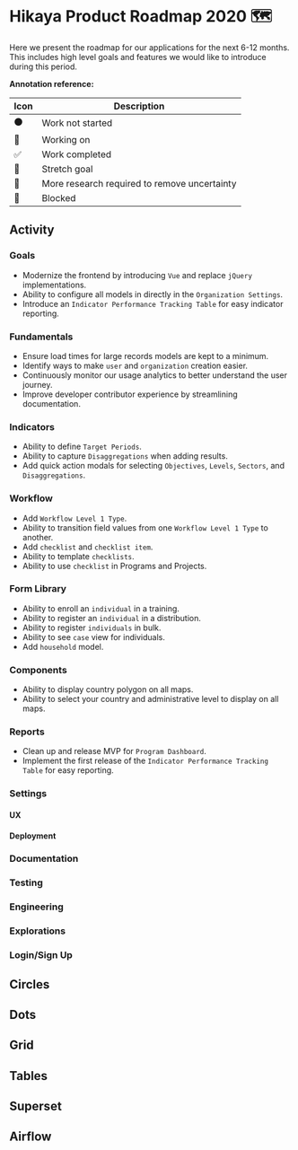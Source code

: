 # Hikaya Product Roadmap 2020 🗺️

Here we present the roadmap for our applications for the next 6-12 months. This includes high level goals and features we would like to introduce during this period.

**Annotation reference:**

|Icon|Description| 
|--|--|
|⚫️|Work not started|
|🏃|Working on|
|✅|Work completed|
|🚀|Stretch goal|
|🔵|More research required to remove uncertainty|
|🔴|Blocked|

## Activity

### Goals
 * Modernize the frontend by introducing `Vue` and replace `jQuery` implementations.
 * Ability to configure all models in directly in the `Organization Settings`.
 * Introduce an `Indicator Performance Tracking Table` for easy indicator reporting.

### Fundamentals
* Ensure load times for large records models are kept to a minimum.
* Identify ways to make `user` and `organization` creation easier.
* Continuously monitor our usage analytics to better understand the user journey.
* Improve developer contributor experience by streamlining documentation.

### Indicators
* Ability to define `Target Periods`.
* Ability to capture `Disaggregations` when adding results.
* Add quick action modals for selecting `Objectives`, `Levels`, `Sectors`, and `Disaggregations`.

### Workflow
* Add `Workflow Level 1 Type`.
* Ability to transition field values from one `Workflow Level 1 Type` to another.
* Add `checklist` and `checklist item`.
* Ability to template `checklists`.
* Ability to use `checklist` in Programs and Projects.

### Form Library

* Ability to enroll an `individual` in a training.
* Ability to register an `individual` in a distribution.
* Ability to register `individuals` in bulk.
* Ability to see `case` view for individuals.
* Add `household` model.

### Components

* Ability to display country polygon on all maps.
* Ability to select your country and administrative level to display on all maps.

### Reports

* Clean up and release MVP for `Program Dashboard`.
* Implement the first release of the `Indicator Performance Tracking Table` for easy reporting.

### Settings



#### UX

#### Deployment

### Documentation

### Testing

### Engineering

### Explorations

### Login/Sign Up





## Circles

## Dots

## Grid

## Tables

## Superset

## Airflow

